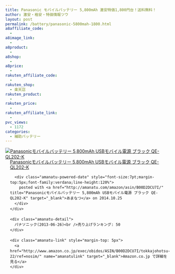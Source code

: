 ```yaml
---
title: Panasonic モバイルバッテリー 5,800mAh 激安特価1,800円台！送料無料！
author: 激安・格安・特価情報ツウ
layout: post
permalink: /battery/panasonic-5800mah-1800.html
a8affiliate_code:
  - 
a8image_link:
  - 
a8product:
  - 
a8shop:
  - 
a8price:
  - 
rakuten_affiliate_code:
  - 
rakuten_shop:
  - 楽天店
rakuten_product:
  - 
rakuten_price:
  - 
rakuten_affiliate_link:
  - 
pvc_views:
  - 1172
categories:
  - 補助バッテリー
---
```

<div class="amanatu-box" style="margin-bottom:0px;">
  <div class="amanatu-image" style="float:left;">
    <a href="http://www.amazon.co.jp/exec/obidos/ASIN/B00D2DCU7I/tokkajohotsu-22/ref=nosim/" name="amanatulink" target="_blank"><img src="http://i1.wp.com/ecx.images-amazon.com/images/I/31BsuUfssmL._SL160_.jpg?w=546" alt="Panasonicモバイルバッテリー 5,800mAh USBモバイル電源 ブラック QE-QL202-K" style="border: none;" data-recalc-dims="1" /></a>
  </div>
  
  <div class="amanatu-info" style="float:left;margin-left:15px;line-height:120%">
    <div class="amanatu-name" style="margin-bottom:10px;line-height:120%">
      <a href="http://www.amazon.co.jp/exec/obidos/ASIN/B00D2DCU7I/tokkajohotsu-22/ref=nosim/" name="amanatulink" target="_blank">Panasonicモバイルバッテリー 5,800mAh USBモバイル電源 ブラック QE-QL202-K</a> 
      
      <div class="amanatu-powered-date" style="font-size:7pt;margin-top:5px;font-family:verdana;line-height:120%">
        posted with <a href="http://amanatu.com/amazon/asin/B00D2DCU7I/" title="Panasonicモバイルバッテリー 5,800mAh USBモバイル電源 ブラック QE-QL202-K" target="_blank">あまなつ</a> on 2014.10.25
      </div>
    </div>
    
    <div class="amanatu-detail">
      パナソニック(2013-06-26)<br />売り上げランキング: 50
    </div>
    
    <div class="amanatu-link" style="margin-top: 5px">
      <a href="http://www.amazon.co.jp/exec/obidos/ASIN/B00D2DCU7I/tokkajohotsu-22/ref=nosim/" name="amanatulink" target="_blank">Amazon.co.jp で詳細を見る</a>
    </div>
  </div>
  
  <div class="amanatu-footer" style="clear: left">
  </div>
</div>
